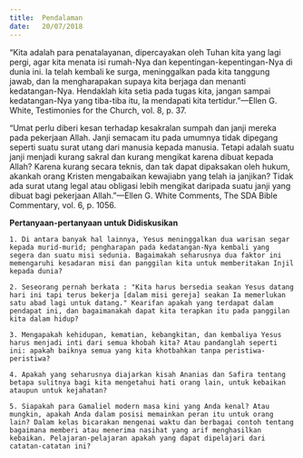 ```yaml
---
title:  Pendalaman
date:   20/07/2018
---
```


“Kita adalah para penatalayanan, dipercayakan oleh Tuhan kita yang lagi pergi, agar kita menata isi rumah-Nya dan kepentingan-kepentingan-Nya di dunia ini. Ia telah kembali ke surga, meninggalkan pada kita tanggung jawab, dan Ia mengharapakan supaya kita berjaga dan menanti kedatangan-Nya. Hendaklah kita setia pada tugas kita, jangan sampai kedatangan-Nya yang tiba-tiba itu, Ia mendapati kita tertidur.”—Ellen G. White, Testimonies for the Church, vol. 8, p. 37.

“Umat perlu diberi kesan terhadap kesakralan sumpah dan janji mereka pada pekerjaan Allah. Janji semacam itu pada umumnya tidak dipegang seperti suatu surat utang dari manusia kepada manusia. Tetapi adalah suatu janji menjadi kurang sakral dan kurang mengikat karena dibuat kepada Allah? Karena kurang secara teknis, dan tak dapat dipaksakan oleh hukum, akankah orang Kristen mengabaikan kewajiabn yang telah ia janjikan? Tidak ada surat utang legal atau obligasi lebih mengikat daripada suatu janji yang dibuat bagi pekerjaan Allah.”—Ellen G. White Comments, The SDA Bible Commentary, vol. 6, p. 1056.

**Pertanyaan-pertanyaan untuk Didiskusikan**

`1.	Di antara banyak hal lainnya, Yesus meninggalkan dua warisan segar kepada murid-murid; pengharapan pada kedatangan-Nya kembali yang segera dan suatu misi sedunia. Bagaimakah seharusnya dua faktor ini memengaruhi kesadaran misi dan panggilan kita untuk memberitakan Injil kepada dunia?`

`2.	Seseorang pernah berkata : "Kita harus bersedia seakan Yesus datang hari ini tapi terus bekerja [dalam misi gereja] seakan Ia memerlukan satu abad lagi untuk datang." Kearifan apakah yang terdapat dalam pendapat ini, dan bagaimanakah dapat kita terapkan itu pada panggilan kita dalam hidup?`

`3.	Mengapakah kehidupan, kematian, kebangkitan, dan kembaliya Yesus harus menjadi inti dari semua khobah kita? Atau pandanglah seperti ini: apakah baiknya semua yang kita khotbahkan tanpa peristiwa-peristiwa?`

`4.	Apakah yang seharusnya diajarkan kisah Ananias dan Safira tentang betapa sulitnya bagi kita mengetahui hati orang lain, untuk kebaikan ataupun untuk kejahatan?` 

`5.	Siapakah para Gamaliel modern masa kini yang Anda kenal? Atau mungkin, apakah Anda dalam posisi memainkan peran itu untuk orang lain? Dalam kelas bicarakan mengenai waktu dan berbagai contoh tentang bagaimana memberi atau menerima nasihat yang arif menghasilkan kebaikan. Pelajaran-pelajaran apakah yang dapat dipelajari dari catatan-catatan ini?`